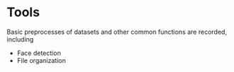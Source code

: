 # Tools
Basic preprocesses of datasets and other common functions are recorded, including
- Face detection
- File organization


